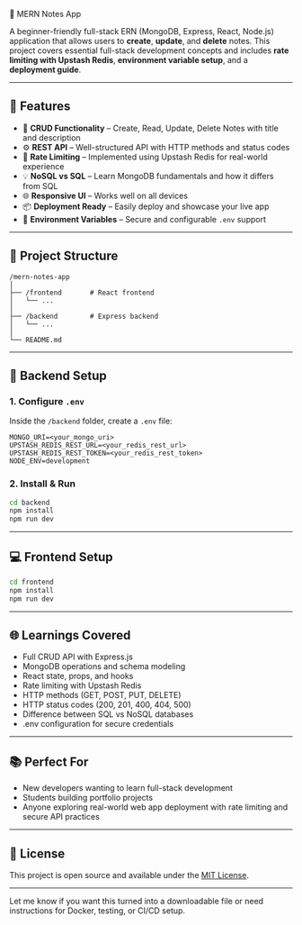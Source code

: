  🧱 MERN Notes App

A beginner-friendly full-stack ERN (MongoDB, Express, React, Node.js) application that allows users to **create**, **update**, and **delete** notes. This project covers essential full-stack development concepts and includes **rate limiting with Upstash Redis**, **environment variable setup**, and a **deployment guide**.

---

## 🚀 Features

* 📝 **CRUD Functionality** – Create, Read, Update, Delete Notes with title and description
* ⚙️ **REST API** – Well-structured API with HTTP methods and status codes
* 🔐 **Rate Limiting** – Implemented using Upstash Redis for real-world experience
* 💡 **NoSQL vs SQL** – Learn MongoDB fundamentals and how it differs from SQL
* 🌐 **Responsive UI** – Works well on all devices
* 📦 **Deployment Ready** – Easily deploy and showcase your live app
* 🧪 **Environment Variables** – Secure and configurable `.env` support

---

## 📁 Project Structure

```
/mern-notes-app
│
├── /frontend       # React frontend
│   └── ...
│
├── /backend        # Express backend
│   └── ...
│
└── README.md
```

---

## 🔧 Backend Setup

### 1. Configure `.env`

Inside the `/backend` folder, create a `.env` file:

```env
MONGO_URI=<your_mongo_uri>
UPSTASH_REDIS_REST_URL=<your_redis_rest_url>
UPSTASH_REDIS_REST_TOKEN=<your_redis_rest_token>
NODE_ENV=development
```

### 2. Install & Run

```bash
cd backend
npm install
npm run dev
```

---

## 💻 Frontend Setup

```bash
cd frontend
npm install
npm run dev
```

---

## 🌐 Learnings Covered

* Full CRUD API with Express.js
* MongoDB operations and schema modeling
* React state, props, and hooks
* Rate limiting with Upstash Redis
* HTTP methods (GET, POST, PUT, DELETE)
* HTTP status codes (200, 201, 400, 404, 500)
* Difference between SQL vs NoSQL databases
* .env configuration for secure credentials

---

## 📚 Perfect For
* New developers wanting to learn full-stack development
* Students building portfolio projects
* Anyone exploring real-world web app deployment with rate limiting and secure API practices

---

## 📎 License

This project is open source and available under the [MIT License](LICENSE).

---

Let me know if you want this turned into a downloadable file or need instructions for Docker, testing, or CI/CD setup.
